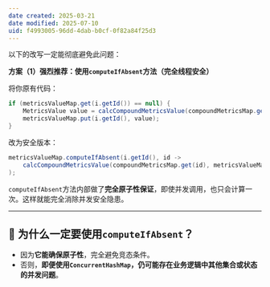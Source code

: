 ```yaml
---
date created: 2025-03-21
date modified: 2025-07-10
uid: f4993005-96dd-4dab-b0cf-0f82a84f25d3
---
```


以下的改写一定能彻底避免此问题：

**方案（1）强烈推荐：使用`computeIfAbsent`方法（完全线程安全）**

将你原有代码：

```java
if (metricsValueMap.get(i.getId()) == null) {
    MetricsValue value = calcCompoundMetricsValue(compoundMetricsMap.get(i.getId()), metricsValueMap);
    metricsValueMap.put(i.getId(), value);
}
```

改为安全版本：

```java
metricsValueMap.computeIfAbsent(i.getId(), id -> 
    calcCompoundMetricsValue(compoundMetricsMap.get(id), metricsValueMap)
);

```

`computeIfAbsent`方法内部做了**完全原子性保证**，即使并发调用，也只会计算一次。这样就能完全消除并发安全隐患。

---

## 🔎 **为什么一定要使用`computeIfAbsent`？**

- 因为**它能确保原子性**，完全避免竞态条件。
- 否则，**即便使用`ConcurrentHashMap`，仍可能存在业务逻辑中其他集合或状态的并发问题**。
